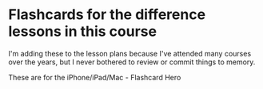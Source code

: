 # Flashcards for the difference lessons in this course

I'm adding these to the lesson plans because I've attended
many courses over the years, but I never bothered to review or
commit things to memory.

These are for the iPhone/iPad/Mac - Flashcard Hero
